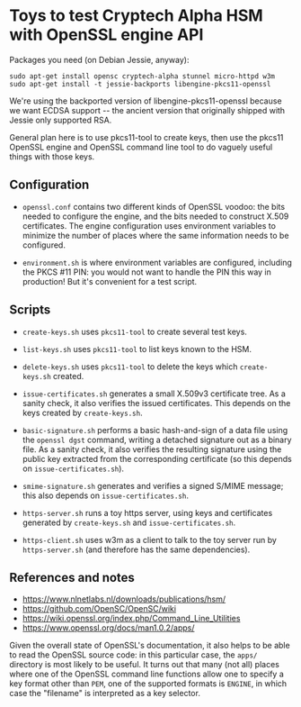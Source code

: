 # Toys to test Cryptech Alpha HSM with OpenSSL engine API

Packages you need (on Debian Jessie, anyway):

    sudo apt-get install opensc cryptech-alpha stunnel micro-httpd w3m
    sudo apt-get install -t jessie-backports libengine-pkcs11-openssl

We're using the backported version of libengine-pkcs11-openssl because
we want ECDSA support -- the ancient version that originally shipped
with Jessie only supported RSA.

General plan here is to use pkcs11-tool to create keys, then use the
pkcs11 OpenSSL engine and OpenSSL command line tool to do vaguely
useful things with those keys.

## Configuration

* `openssl.conf` contains two different kinds of OpenSSL voodoo: the
  bits needed to configure the engine, and the bits needed to
  construct X.509 certificates.  The engine configuration uses
  environment variables to minimize the number of places where the
  same information needs to be configured.

* `environment.sh` is where environment variables are configured,
  including the PKCS #11 PIN: you would not want to handle the PIN
  this way in production!  But it's convenient for a test script.

## Scripts

* `create-keys.sh` uses `pkcs11-tool` to create several test keys.

* `list-keys.sh` uses `pkcs11-tool` to list keys known to the HSM.

* `delete-keys.sh` uses `pkcs11-tool` to delete the keys which
  `create-keys.sh` created.

* `issue-certificates.sh` generates a small X.509v3 certificate tree.
  As a sanity check, it also verifies the issued certificates.
  This depends on the keys created by `create-keys.sh`.

* `basic-signature.sh` performs a basic hash-and-sign of a data file
  using the `openssl dgst` command, writing a detached signature out
  as a binary file.  As a sanity check, it also verifies the resulting
  signature using the public key extracted from the corresponding
  certificate (so this depends on `issue-certificates.sh`).

* `smime-signature.sh` generates and verifies a signed S/MIME message;
  this also depends on `issue-certificates.sh`.

* `https-server.sh` runs a toy https server, using keys and certificates
  generated by `create-keys.sh` and `issue-certificates.sh`.

* `https-client.sh` uses w3m as a client to talk to the toy server
  run by `https-server.sh` (and therefore has the same dependencies).

## References and notes

* <https://www.nlnetlabs.nl/downloads/publications/hsm/>
* <https://github.com/OpenSC/OpenSC/wiki>
* <https://wiki.openssl.org/index.php/Command_Line_Utilities>
* <https://www.openssl.org/docs/man1.0.2/apps/>

Given the overall state of OpenSSL's documentation, it also helps to
be able to read the OpenSSL source code: in this particular case, the
`apps/` directory is most likely to be useful.  It turns out that many
(not all) places where one of the OpenSSL command line functions allow
one to specify a key format other than `PEM`, one of the supported
formats is `ENGINE`, in which case the "filename" is interpreted as a
key selector.


